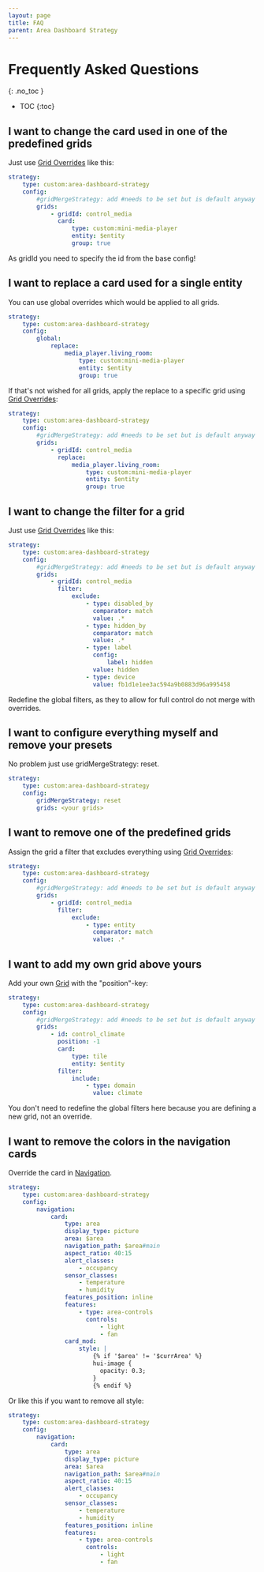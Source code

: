 ```yaml
---
layout: page
title: FAQ
parent: Area Dashboard Strategy
---
```


# Frequently Asked Questions
{: .no_toc }

- TOC
{:toc}

## I want to change the card used in one of the predefined grids

Just use [Grid Overrides]({{site.baseurl}}/dashboard/area/configuration#grid-overrides) like this:

```yaml
strategy:
    type: custom:area-dashboard-strategy
    config:
        #gridMergeStrategy: add #needs to be set but is default anyway
        grids:
            - gridId: control_media
              card:
                  type: custom:mini-media-player
                  entity: $entity
                  group: true
```

As gridId you need to specify the id from the base config!

## I want to replace a card used for a single entity

You can use global overrides which would be applied to all grids.

```yaml
strategy:
    type: custom:area-dashboard-strategy
    config:
        global:
            replace:
                media_player.living_room:
                    type: custom:mini-media-player
                    entity: $entity
                    group: true
```

If that's not wished for all grids, apply the replace to a specific grid using
[Grid Overrides]({{site.baseurl}}/dashboard/area/configuration#grid-overrides):

```yaml
strategy:
    type: custom:area-dashboard-strategy
    config:
        #gridMergeStrategy: add #needs to be set but is default anyway
        grids:
            - gridId: control_media
              replace:
                  media_player.living_room:
                      type: custom:mini-media-player
                      entity: $entity
                      group: true
```

## I want to change the filter for a grid

Just use [Grid Overrides]({{site.baseurl}}/dashboard/area/configuration#grid-overrides) like this:

```yaml
strategy:
    type: custom:area-dashboard-strategy
    config:
        #gridMergeStrategy: add #needs to be set but is default anyway
        grids:
            - gridId: control_media
              filter:
                  exclude:
                      - type: disabled_by
                        comparator: match
                        value: .*
                      - type: hidden_by
                        comparator: match
                        value: .*
                      - type: label
                        config:
                            label: hidden
                        value: hidden
                      - type: device
                        value: fb1d1e1ee3ac594a9b0883d96a995458
```

Redefine the global filters, as they to allow for full control do not merge with overrides.

## I want to configure everything myself and remove your presets

No problem just use gridMergeStrategy: reset.

```yaml
strategy:
    type: custom:area-dashboard-strategy
    config:
        gridMergeStrategy: reset
        grids: <your grids>
```

## I want to remove one of the predefined grids

Assign the grid a filter that excludes everything using [Grid Overrides]({{site.baseurl}}/dashboard/area/configuration#grid-overrides):

```yaml
strategy:
    type: custom:area-dashboard-strategy
    config:
        #gridMergeStrategy: add #needs to be set but is default anyway
        grids:
            - gridId: control_media
              filter:
                  exclude:
                      - type: entity
                        comparator: match
                        value: .*
```

## I want to add my own grid above yours

Add your own [Grid]({{site.baseurl}}/dashboard/area/configuration#grid) with the "position"-key:

```yaml
strategy:
    type: custom:area-dashboard-strategy
    config:
        #gridMergeStrategy: add #needs to be set but is default anyway
        grids:
            - id: control_climate
              position: -1
              card:
                  type: tile
                  entity: $entity
              filter:
                  include:
                      - type: domain
                        value: climate
```

You don't need to redefine the global filters here because you are defining a new grid, not an override.

## I want to remove the colors in the navigation cards

Override the card in [Navigation]({{site.baseurl}}/dashboard/area/configuration#navigation).

```yaml
strategy:
    type: custom:area-dashboard-strategy
    config:
        navigation:
            card:
                type: area
                display_type: picture
                area: $area
                navigation_path: $area#main
                aspect_ratio: 40:15
                alert_classes:
                    - occupancy
                sensor_classes:
                    - temperature
                    - humidity
                features_position: inline
                features:
                    - type: area-controls
                      controls:
                          - light
                          - fan
                card_mod:
                    style: |
                        {% if '$area' != '$currArea' %}
                        hui-image {
                          opacity: 0.3;
                        }
                        {% endif %}
```

Or like this if you want to remove all style:

```yaml
strategy:
    type: custom:area-dashboard-strategy
    config:
        navigation:
            card:
                type: area
                display_type: picture
                area: $area
                navigation_path: $area#main
                aspect_ratio: 40:15
                alert_classes:
                    - occupancy
                sensor_classes:
                    - temperature
                    - humidity
                features_position: inline
                features:
                    - type: area-controls
                      controls:
                          - light
                          - fan
```
